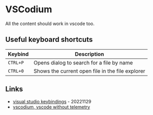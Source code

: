 # VSCodium

All the content should work in vscode too.

## Useful keyboard shortcuts

| Keybind | Description |
| --- | --- |
| `CTRL+P` | Opens dialog to search for a file by name |
| `CTRL+0` | Shows the current open file in the file explorer |

## Links

* [visual studio keybindings](https://code.visualstudio.com/docs/getstarted/keybindings) - 20221129
* [vscodium, vscode without telemetry](https://vscodium.com/)

